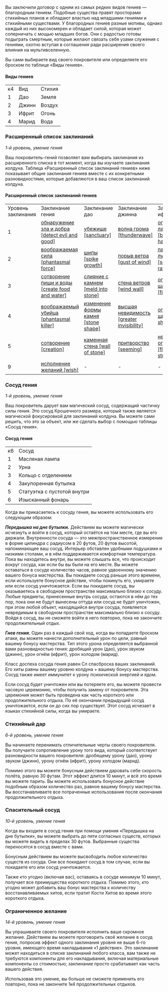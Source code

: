 Вы заключили договор с одним из самых редких видов гениев — благородным гением. Подобные существа правят просторами стихийных планов и обладают властью над младшими гениями и стихийными существами. У благородных гениев разные мотивы, однако каждый из них высокомерен и обладает силой, которая может соперничать с мощью младших богов. Они с радостью готовы подыграть смертным, которые желают связать себя узами служения с гениями, охотно вступая в соглашения ради расширения своего влияния на мультивселенную.

Вы сами выбираете вид своего покровителя или определяете его броском по таблице «Виды гениев».

#### Виды гениев

|   |   |   |
|---|---|---|
|к4|Вид|Стихия|
|1|Дао|Земля|
|2|Джинн|Воздух|
|3|Ифрит|Огонь|
|4|Марид|Вода|

  

### Расширенный список заклинаний

_1-й уровень, умение гения_

Ваш покровитель-гений позволяет вам выбирать заклинания из расширенного списка в тот момент, когда вы изучаете заклинания колдуна. Таблица «Расширенный список заклинаний гениев» ниже показывает общие заклинания гениев вместе с их конкретными разновидностями, которые добавляются в ваш список заклинаний колдуна.

#### Расширенный список заклинаний гениев

|   |   |   |   |   |   |
|---|---|---|---|---|---|
|Уровень заклинания|Заклинание гения|Заклинание дао|Заклинание джинна|Заклинание ифрита|Заклинание марид|
|1|[обнаружение зла и добра [detect evil and good]](https://dnd.su/spells/194-detect_evil_and_good/)|[убежище [sanctuary]](https://dnd.su/spells/354-sanctuary/)|[волна грома [thunderwave]](https://dnd.su/spells/25-thunderwave/)|[огненные ладони [burning hands]](https://dnd.su/spells/203-burning_hands/)|[туманное облако [fog cloud]](https://dnd.su/spells/351-fog_cloud/)|
|2|[воображаемая сила [phantasmal force]](https://dnd.su/spells/31-phantasmal_force/)|[шипы [spike growth]](https://dnd.su/spells/77-spike_growth/)|[порыв ветра [gust of wind]](https://dnd.su/spells/255-gust_of_wind/)|[палящий луч [scorching ray]](https://dnd.su/spells/225-scorching_ray/)|[размытый образ [blur]](https://dnd.su/spells/295-blur/)|
|3|[сотворение пищи и воды [create food and water]](https://dnd.su/spells/335-create_food_and_water/)|[слияние с камнем [meld into stone]](https://dnd.su/spells/318-meld_into_stone/)|[стена ветров [wind wall]](https://dnd.su/spells/337-wind_wall/)|[огненный шар [fireball]](https://dnd.su/spells/205-fireball/)|[метель [sleet storm]](https://dnd.su/spells/162-sleet_storm/)|
|4|[воображаемый убийца [phantasmal killer]](https://dnd.su/spells/32-phantasmal_killer/)|[изменение формы камня [stone shape]](https://dnd.su/spells/121-stone_shape/)|[высшая невидимость [greater invisibility]](https://dnd.su/spells/38-greater_invisibility/)|[огненный щит [fire shield]](https://dnd.su/spells/206-fire_shield/)|[власть над водами [control water]](https://dnd.su/spells/21-control_water/)|
|5|[сотворение [creation]](https://dnd.su/spells/366-creation/)|[каменная стена [wall of stone]](https://dnd.su/spells/130-wall_of_stone/)|[притворство [seeming]](https://dnd.su/spells/281-seeming/)|[небесный огонь [flame strike]](https://dnd.su/spells/181-flame_strike/)|[конус холода [cone of cold]](https://dnd.su/spells/133-cone_of_cold/)|
|9|[исполнение желаний [wish]](https://dnd.su/spells/124-wish/)|-|-|-|-|

  

### Сосуд гения

_1-й уровень, умение гения_

Ваш покровитель дарует вам магический сосуд, содержащий частичку силы гения. Это сосуд Крошечного размера, который также является магической фокусировкой для заклинаний колдуна. Вы можете сами решить, что это за объект, или же сделать выбор с помощью таблицы «Сосуд гения».

#### Сосуд гения

|   |   |
|---|---|
|к6|Сосуд|
|1|Масляная лампа|
|2|Урна|
|3|Кольцо с отделением|
|4|Закупоренная бутылка|
|5|Статуэтка с пустотой внутри|
|6|Изысканный фонарь|

  

Когда вы прикасаетесь к сосуду гения, вы можете использовать его следующим образом:

**_Передышка на дне бутылки._** Действием вы можете магически исчезнуть и войти в сосуд, который остаётся на том месте, где вы его держали. Внутренности сосуда — это межпространственное измерение в форме цилиндра с радиусом в 20 футов, 20 футов высотой, напоминающее ваш сосуд. Интерьер обставлен удобными подушками и низкими столами, и в нём поддерживается комфортная температура. Пока вы находитесь внутри, вы можете слышать все, что происходит вокруг сосуда, как если бы вы были на его месте. Вы можете оставаться в сосуде количество часов, равное удвоенному значению вашего бонуса мастерства. Вы покидаете сосуд раньше этого времени, если используете бонусное действие, чтобы покинуть его, умираете или если сосуд уничтожается. Если вы покидаете сосуд, вы оказываетесь в свободном пространстве максимально близко к сосуду. Любые предметы, принесенные внутрь сосуда, остаются в нём до тех пор, пока они не будут вынесены оттуда или сосуд не будет уничтожен, при этом любой объект, находящийся внутри сосуда, появляется невредимым в свободном пространстве максимально близко к сосуду. Войдя в сосуд, вы не сможете войти в него повторно, пока не закончите продолжительный отдых.  

**_Гнев гения._** Один раз в каждый свой ход, когда вы попадаете броском атаки, вы можете нанести дополнительный урон по цели, равный вашему бонусу мастерства. Тип этого урона определяется выбранной вами разновидностью гения: дробящий урон (дао), урон звуком (джинн), урон огнём (ифрит), урон холодом (марид).

Класс доспеха сосуда гения равен Сл спасброска ваших заклинаний. Его хиты равны вашему уровню колдуна + вашему бонусу мастерства. Сосуд также имеет иммунитет к урону психической энергией и ядом.

Если сосуд будет уничтожен или вы потеряете его, вы можете провести часовую церемонию, чтобы получить замену от покровителя. Эта церемония может быть проведена как часть короткого или продолжительного отдыха. По её окончании предыдущий сосуд уничтожается, если он до сих пор существует. Этот сосуд исчезает в языках стихийной силы, когда вы умираете.

  

### Стихийный дар

_6-й уровень, умение гения_

Вы начинаете перенимать отличительные черты своего покровителя. Вы получаете сопротивление урону того вида, который соответствует разновидности вашего покровителя: дробящему урону (дао), урону звуком (джинн), урону огнём (ифрит), урону холодом (марид).

Помимо этого вы можете бонусным действием даровать себе скорость полёта, равную 30 футам. Этот эффект длится 10 минут, и всё это время вы можете парить. Вы можете использовать бонусное действие подобным образом количество раз, равное вашему бонусу мастерства. Вы восстанавливаете все потраченные использования после окончания продолжительного отдыха.

  

### Спасительный сосуд

_10-й уровень, умение гения_

Когда вы входите в сосуд гения при помощи умения «Передышка на дне бутылки», вы можете выбрать до пяти согласных существ, которых вы можете видеть в пределах 30 футов. Выбранные существа переносятся в сосуд вместе с вами.

Бонусным действием вы можете высвободить любое количество существ из сосуда. Они все покидают сосуд в том случае, если вы покидаете его или сосуд уничтожается.

Также кто угодно (включая вас), оставаясь в сосуде минимум 10 минут, получает все преимущества короткого отдыха. Помимо этого, кто угодно может добавить ваш бонус мастерства к количеству восстанавливаемых хитов, если тратит Кости Хитов во время этого короткого отдыха.

  

### Ограниченное желание

_14-й уровень, умение гения_

Вы упрашиваете своего покровителя исполнить ваше скромное желание. Действием вы можете проговорить своё желание в сосуд гения, попросив эффект одного заклинания уровня не выше 6-го уровня, имеющего время накладывания «1 действие». Это заклинание может находиться в списке заклинаний любого класса, вам также не требуются компоненты для его накладывания, включая материальные компоненты со стоимостью; заклинание просто срабатывает как часть вашего действия.

Использовав это умение, вы больше не сможете применить его повторно, пока не закончите 1к4 продолжительных отдыхов.